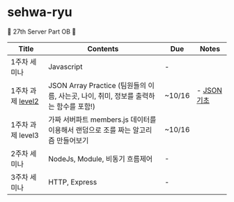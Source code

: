 # sehwa-ryu

🌸 27th Server Part OB 🌸



| Title                                                        | Contents                                                     | Due    | Notes                                        |
| ------------------------------------------------------------ | ------------------------------------------------------------ | ------ | -------------------------------------------- |
| 1주차 세미나                                                 | Javascript                                                   | -      |                                              |
| 1주차 과제 [level2](https://github.com/ON-SOPT-SERVER-4/sehwa-ryu/blob/main/week1/homework/level2.js) | JSON Array Practice (팀원들의 이름, 사는곳, 나이, 취미, 정보를 출력하는 함수를 포함!) | ~10/16 | - [JSON 기초](https://sophuu.tistory.com/14) |
| 1주차 과제 level3                                            | 가짜 서버파트 members.js 데이터를 이용해서 랜덤으로 조를 짜는 알고리즘 만들어보기 | ~10/16 |                                              |
| 2주차 세미나                                                 | NodeJs, Module, 비동기 흐름제어                              | -      |                                              |
| 3주차 세미나                                                 | HTTP, Express                                                | -      |                                              |

